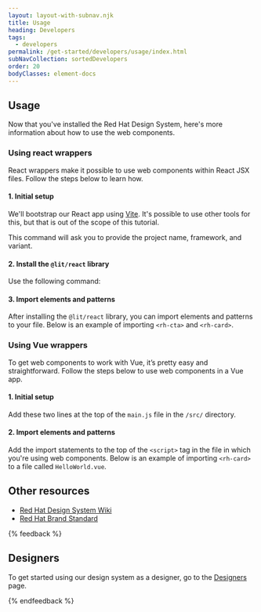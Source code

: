 ```yaml
---
layout: layout-with-subnav.njk
title: Usage
heading: Developers
tags:
  - developers
permalink: /get-started/developers/usage/index.html
subNavCollection: sortedDevelopers
order: 20
bodyClasses: element-docs
---
```


## Usage

Now that you've installed the Red Hat Design System, here's more information about how to use the web components.

### Using react wrappers

React wrappers make it possible to use web components within React JSX files. Follow the steps below to learn how.

#### 1. Initial setup

We'll bootstrap our React app using <a href="https://vitejs.dev/guide/#scaffolding-your-first-vite-project">Vite</a>. It's possible to use other tools for this, but that is out of the scope of this tutorial.

<rh-code-block>
  <script type="text/sample-javascript">
  npm create vite@latest
  </script>
</rh-code-block>

This command will ask you to provide the project name, framework, and variant.

#### 2. Install the `@lit/react` library

Use the following command:

<rh-code-block>
  <script type="text/sample-javascript">
  npm install @lit-labs/react
  </script>
</rh-code-block>

#### 3. Import elements and patterns

After installing the `@lit/react` library, you can import elements and patterns to your file. Below is an example of importing `<rh-cta>` and `<rh-card>`.

<rh-code-block>
  <script type="text/sample-javascript">
  import { useState } from "react";

  import { Button } from "@rhds/elements/react/rh-cta/rh-cta.js";
  import { Card } from "@rhds/elements/react/rh-card/rh-card.js";
  </script>
</rh-code-block>

### Using Vue wrappers

To get web components to work with Vue, it’s pretty easy and straightforward. Follow the steps below to use web components in a Vue app.

#### 1. Initial setup

Add these two lines at the top of the `main.js` file in the `/src/` directory.

<rh-code-block>
  <script type="text/sample-javascript">
  import Vue from "vue";
  import App from "./App.vue";
  </script>
</rh-code-block>

#### 2. Import elements and patterns

Add the import statements to the top of the `<script>` tag in the file in which you're using web components. Below is an example of importing `<rh-card>` to a file called `HelloWorld.vue`.

<rh-code-block>
  <script type="text/sample-javascript">
  <script type="importmap">
    import "@rhds/elements/rh-card/rh-card.js";
    export default {
  name: "HelloWorld",
  props: {
  msg: String
  }
  };
  <</script><script type="text/sample-javascript">/script>
  </script>
</rh-code-block>

## Other resources

- [Red Hat Design System Wiki](https://github.com/RedHat-UX/red-hat-design-system/wiki)
- [Red Hat Brand Standard](https://www.redhat.com/en/about/brand/standards)

{% feedback %}
  <h2>Designers</h2>
  <p>To get started using our design system as a designer, go to the <a href="get-started/designers">Designers</a> page.</p>
{% endfeedback %}